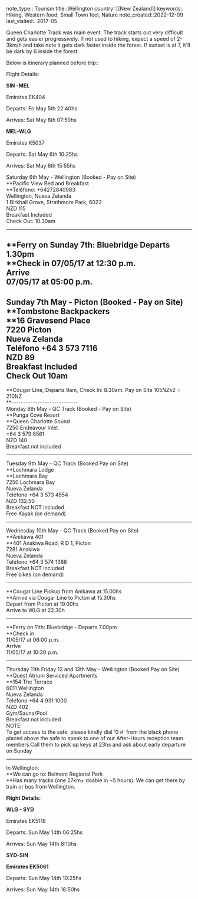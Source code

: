 note_type:: Tourism
title::Wellington
country::[[New Zealand]]
keywords:: Hiking, Western food, Small Town feel, Nature
note_created::2022-12-09
last_visited:: 2017-05

Queen Charlotte Track was main event. The track starts out very difficult and gets easier progressively. If not used to hiking, expect a speed of 2-3km/h and take note it gets dark faster inside the forest. If sunset is at 7, it'll be dark by 6 inside the forest.

Below is itinerary planned before trip::

Flight Details:

**SIN -MEL**

Emirates EK404 

​Departs: Fri May 5th 22:40hs

Arrives: Sat May 6th 07:50hs

  

**MEL-WLG**

Emirates K5037

Departs: Sat May 6th 10:25hs

Arrives: ​Sat May 6th 15:55hs

  

  

Saturday 6th May - Wellington (Booked - Pay on Site)  
**Pacific View Bed and Breakfast  
**Teléfono: +64272840983  
Wellington, Nueva Zelanda  
1 Birkhall Grove, Strathmore Park, 6022  
NZD 115  
Breakfast Included  
Check Out: 10.30am  
  
---------------------------------  
**Ferry on Sunday 7th: Bluebridge Departs 1.30pm  
**Check in 07/05/17 at 12:30 p.m.  
Arrive  
07/05/17 at 05:00 p.m.  
----------------------------------  
Sunday 7th May - Picton (Booked - Pay on Site)  
**Tombstone Backpackers  
**16 Gravesend Place  
7220 Picton  
Nueva Zelanda  
Teléfono +64 3 573 7116  
NZD 89  
Breakfast Included  
Check Out 10am  
-------------------------------  
**Cougar Line, Departs 9am, Check In: 8.30am. Pay on Site 105$NZ x2 = 210$NZ  
**----------------------------  
Monday 8th May - QC Track (Booked - Pay on Site)  
**Punga Cove Resort  
**Queen Charlotte Sound  
7250 Endeavour Inlet  
+64 3 579 8561  
NZD 140  
Breakfast not included  
  
-------------------------------  
Tuesday 9th May - QC Track (Booked Pay on Site)  
**Lochmara Lodge  
**Lochmara Bay  
7250 Lochmara Bay  
Nueva Zelanda  
Teléfono +64 3 573 4554  
NZD 132.50  
Breakfast NOT included  
Free Kayak (on demand)  
  
-------------------------------  
Wednesday 10th May - QC Track (Booked Pay on Site)  
**Anikawa 401  
**401 Anakiwa Road, R D 1, Picton  
7281 Anakiwa  
Nueva Zelanda  
Teléfono +64 3 574 1388  
Breakfast NOT included  
Free bikes (on demand)  
  
----  
**Cougar Line Pickup from Anikawa at 15.00hs  
**Arrive via Cougar Line to Picton at 15.30hs  
Depart from Picton at 19.00hs  
Arrive to WLG at 22.30h  
  
-----------------------------  
**Ferry on 11th: Bluebridge - Departs 7.00pm  
**Check in  
11/05/17 at 06:00 p.m.  
Arrive  
11/05/17 at 10:30 p.m.  
  
-------------------------------  
  
Thursday 11th Friday 12 and 13th May - Wellington (Booked Pay on Site)  
**Quest Atrium Serviced Apartments  
**154 The Terrace  
6011 Wellington  
Nueva Zelanda  
Teléfono +64 4 931 1000  
NZD 402  
Gym/Sauna/Pool  
Breakfast not included  
NOTE:  
To get access to the safe, please kindly dial '0 #' from the black phone placed above the safe to speak to one of our After-Hours reception team members.Call them to pick up keys at 23hs and ask about early departure on Sunday  
  
---  
In Wellington:  
**We can go to: Belmont Regional Park  
**Has many tracks (one 27km+ doable in ~5 hours). We can get there by train or bus from Wellington.  

  

  

**​Flight Details:**

**WLG - SYD**

Emirates EK5118 ​

​Departs: Sun May 14th 06:25hs

Arrives: Sun May 14th 8:10hs

  

**SYD-SIN**

**Emirates EK5061**

Departs: Sun May 14th 10:25hs

Arrives: Sun May 14th 16:50hs​